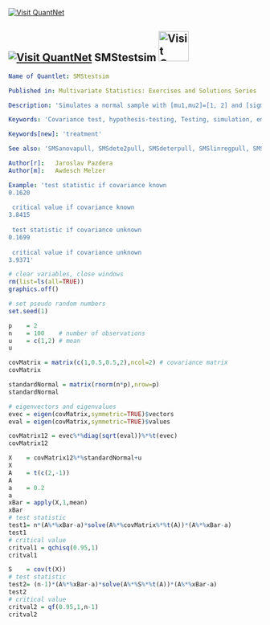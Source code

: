 [<img src="https://github.com/QuantLet/Styleguide-and-Validation-procedure/blob/master/pictures/banner.png" alt="Visit QuantNet">](http://quantlet.de/index.php?p=info)

## [<img src="https://github.com/QuantLet/Styleguide-and-Validation-procedure/blob/master/pictures/qloqo.png" alt="Visit QuantNet">](http://quantlet.de/) **SMStestsim** [<img src="https://github.com/QuantLet/Styleguide-and-Validation-procedure/blob/master/pictures/QN2.png" width="60" alt="Visit QuantNet 2.0">](http://quantlet.de/d3/ia)


```yaml
Name of Quantlet: SMStestsim

Published in: Multivariate Statistics: Exercises and Solutions Series 

Description: 'Simulates a normal sample with [mu1,mu2]=[1, 2] and [sigma1, sigma2, sigma3, sigma4]=[1, 0.5, 0.5, 2] and tests the hypothesis H0: 2*mu1-mu2 = 0.2 for the cases a) sigma known and b) sigma unknown.'

Keywords: 'Covariance test, hypothesis-testing, Testing, simulation, empirical, covariance, covariance matrix, multivariate'

Keywords[new]: 'treatment'

See also: 'SMSanovapull, SMSdete2pull, SMSdeterpull, SMSlinregpull, SMSscabank45, SMScovbank'

Author[r]:   Jaroslav Pazdera
Author[m]:   Awdesch Melzer

Example: 'test statistic if covariance known
0.1620
 
 critical value if covariance known
3.8415
 
 test statistic if covariance unknown
0.1699
 
 critical value if covariance unknown
3.9371'

```

```R
# clear variables, close windows
rm(list=ls(all=TRUE))
graphics.off()

# set pseudo random numbers
set.seed(1)

p    = 2
n    = 100    # number of observations
u    = c(1,2) # mean
u

covMatrix = matrix(c(1,0.5,0.5,2),ncol=2) # covariance matrix
covMatrix

standardNormal = matrix(rnorm(n*p),nrow=p)
standardNormal

# eigenvectors and eigenvalues
evec = eigen(covMatrix,symmetric=TRUE)$vectors
eval = eigen(covMatrix,symmetric=TRUE)$values

covMatrix12 = evec%*%diag(sqrt(eval))%*%t(evec)
covMatrix12

X    = covMatrix12%*%standardNormal+u
X
A    = t(c(2,-1))
A
a    = 0.2
a
xBar = apply(X,1,mean)
xBar
# test statistic
test1= n*(A%*%xBar-a)*solve(A%*%covMatrix%*%t(A))*(A%*%xBar-a)
test1
# critical value
critval1 = qchisq(0.95,1)
critval1

S    = cov(t(X))
# test statistic
test2= (n-1)*(A%*%xBar-a)*solve(A%*%S%*%t(A))*(A%*%xBar-a)
test2
# critical value
critval2 = qf(0.95,1,n-1)
critval2


```
